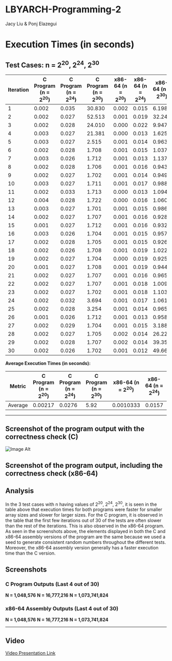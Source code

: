 # LBYARCH-Programming-2
Jacy Liu &amp; Ponj Elazegui

# Execution Times (in seconds)

## Test Cases: n = 2<sup>20</sup>, 2<sup>24</sup>, 2<sup>30</sup>


| Iteration | C Program (n = 2<sup>20</sup>) | C Program (n = 2<sup>24</sup>) | C Program (n = 2<sup>30</sup>) | x86-64 (n = 2<sup>20</sup>) | x86-64 (n = 2<sup>24</sup>) | x86-64 (n = 2<sup>30</sup>) |
|-----------|---------------------|---------------------|---------------------|------------------|------------------|------------------|
| 1         | 0.002              | 0.035              | 30.830             | 0.002           | 0.015           | 6.198           |
| 2         | 0.002              | 0.027              | 52.513             | 0.001           | 0.019           | 32.246          |
| 3         | 0.002              | 0.028              | 24.010             | 0.000           | 0.022           | 9.947           |
| 4         | 0.003              | 0.027              | 21.381             | 0.000           | 0.013           | 1.625           |
| 5         | 0.003              | 0.027              | 2.515              | 0.001           | 0.014           | 0.963           |
| 6         | 0.002              | 0.028              | 1.708              | 0.001           | 0.015           | 1.037           |
| 7         | 0.003              | 0.026              | 1.712              | 0.001           | 0.013           | 1.137           |
| 8         | 0.002              | 0.028              | 1.706              | 0.001           | 0.016           | 0.943           |
| 9         | 0.002              | 0.027              | 1.702              | 0.001           | 0.014           | 0.949           |
| 10        | 0.003              | 0.027              | 1.711              | 0.001           | 0.017           | 0.988           |
| 11        | 0.002              | 0.033              | 1.713              | 0.000           | 0.013           | 1.094           |
| 12        | 0.004              | 0.028              | 1.722              | 0.000           | 0.016           | 1.060           |
| 13        | 0.003              | 0.027              | 1.701              | 0.001           | 0.015           | 0.986           |
| 14        | 0.002              | 0.027              | 1.707              | 0.001           | 0.016           | 0.928           |
| 15        | 0.001              | 0.027              | 1.712              | 0.001           | 0.016           | 0.932           |
| 16        | 0.003              | 0.026              | 1.704              | 0.001           | 0.015           | 0.957           |
| 17        | 0.002              | 0.028              | 1.705              | 0.001           | 0.015           | 0.926           |
| 18        | 0.002              | 0.026              | 1.708              | 0.001           | 0.019           | 1.022           |
| 19        | 0.002              | 0.027              | 1.704              | 0.000           | 0.019           | 0.925           |
| 20        | 0.001              | 0.027              | 1.708              | 0.001           | 0.019           | 0.944           |
| 21        | 0.002              | 0.027              | 1.707              | 0.001           | 0.016           | 0.965           |
| 22        | 0.002              | 0.027              | 1.707              | 0.001           | 0.018           | 1.009           |
| 23        | 0.002              | 0.027              | 1.702              | 0.001           | 0.018           | 1.103           |
| 24        | 0.002              | 0.032              | 3.694              | 0.001           | 0.017           | 1.061           |
| 25        | 0.002              | 0.028              | 3.254              | 0.001           | 0.014           | 0.965           |
| 26        | 0.001              | 0.026              | 1.712              | 0.001           | 0.013           | 0.958           |
| 27        | 0.002              | 0.029              | 1.704              | 0.001           | 0.015           | 3.188           |
| 28        | 0.002              | 0.027              | 1.705              | 0.002           | 0.014           | 26.221          |
| 29        | 0.002              | 0.028              | 1.707              | 0.002           | 0.014           | 39.357          |
| 30        | 0.002              | 0.026              | 1.702              | 0.001           | 0.012           | 49.667          |

**Average Execution Times (in seconds):**

| Metric            |  C Program (n = 2<sup>20</sup>) | C Program (n = 2<sup>24</sup>) | C Program (n = 2<sup>30</sup>) | x86-64 (n = 2<sup>20</sup>) | x86-64 (n = 2<sup>24</sup>) | x86-64 (n = 2<sup>30</sup>) |
|--------------------|---------------------|---------------------|---------------------|------------------|------------------|------------------|
| Average           | 0.00217            | 0.0276             | 5.92               | 0.0010333       | 0.0157           | 6.3434           |

---
## Screenshot of the program output with the correctness check (C)
![Image Alt]([image_url](https://github.com/JacyNateLiu/LBYARCH-Programming-2/blob/fcb3b555bb63a7c6bbe17d8ea1fcfb2f0448b2fe/Screenshots/cCorrectnessCheck.png))

## Screenshot of the program output, including the correctness check (x86-64)

## Analysis

In the 3 test cases with n having values of 2<sup>20</sup>, 2<sup>24</sup>, 2<sup>30</sup>, it is seen in the table above that execution times for both programs were faster for smaller array sizes and slower for larger sizes. For the C program, it is observed in the table that the first few iterations out of 30 of the tests are often slower than the rest of the iterations. This is also observed in the x86-64 program. As seen in the screenshots above, the elements displayed in both the C and x86-64 assembly versions of the program are the same because we used a seed to generate consistent random numbers throughout the different tests. Moreover, the x86-64 assembly version generally has a faster execution time than the C version.

## Screenshots

### C Program Outputs (Last 4 out of 30)
**N = 1,048,576**
**N = 16,777,216**
**N = 1,073,741,824**

### x86-64 Assembly Outputs (Last 4 out of 30)
**N = 1,048,576**
**N = 16,777,216**
**N = 1,073,741,824**

---

## Video

[Video Presentation Link](https://github.com/JacyNateLiu/LBYARCH-Programming-2/blob/3e510f241c46fd55ed4f06115309833009f6de5c/Elazegui_Liu_Video.mp4)






